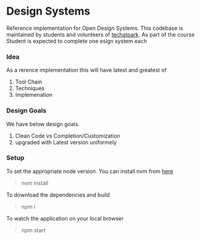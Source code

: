 # Design Systems
Reference implementation for Open Design Systems. This codebase is maintained by students and volunteers of [techatpark](http://www.techatpark.com). As part of the course Student is expected to complete one esign system each

### Idea

As a rerence implementation this will have latest and greatest of 

1. Tool Chain
2. Techniques
3. Implemenation

### Design Goals

We have below design goals.

1. Clean Code vs Completion/Customization
2. upgraded with Latest version uniformely


### Setup

To set the appropriate node version. You can install nvm from [here](https://github.com/nvm-sh/nvm)

> nvm install

To download the dependencies and build

> npm i

To watch the application on your local browser

> npm start
